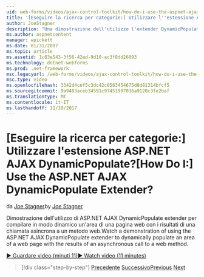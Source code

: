 ```yaml
---
uid: web-forms/videos/ajax-control-toolkit/how-do-i-use-the-aspnet-ajax-dynamicpopulate-extender
title: '[Eseguire la ricerca per categorie:] Utilizzare l''estensione ASP.NET AJAX DynamicPopulate? | Microsoft Docs'
author: JoeStagner
description: "Una dimostrazione dell'utilizzo l'extender DynamicPopulate AJAX ASP.NET per compilare in modo dinamico un'area di una pagina web con i risultati di un'autorità di certificazione asincrona..."
ms.author: aspnetcontent
manager: wpickett
ms.date: 01/31/2007
ms.topic: article
ms.assetid: 1c83e543-3f56-42ed-9d10-ac3f8dd26093
ms.technology: dotnet-webforms
ms.prod: .net-framework
msc.legacyurl: /web-forms/videos/ajax-control-toolkit/how-do-i-use-the-aspnet-ajax-dynamicpopulate-extender
msc.type: video
ms.openlocfilehash: 3342d4cef5c3dc42c0563454675d8d81314bfcf5
ms.sourcegitcommit: 9a9483aceb34591c97451997036a9120c3fe2baf
ms.translationtype: MT
ms.contentlocale: it-IT
ms.lasthandoff: 11/10/2017
---
```

<a name="how-do-i-use-the-aspnet-ajax-dynamicpopulate-extender"></a><span data-ttu-id="1ff24-104">[Eseguire la ricerca per categorie:] Utilizzare l'estensione ASP.NET AJAX DynamicPopulate?</span><span class="sxs-lookup"><span data-stu-id="1ff24-104">[How Do I:] Use the ASP.NET AJAX DynamicPopulate Extender?</span></span>
====================
<span data-ttu-id="1ff24-105">da [Joe Stagner](https://github.com/JoeStagner)</span><span class="sxs-lookup"><span data-stu-id="1ff24-105">by [Joe Stagner](https://github.com/JoeStagner)</span></span>

<span data-ttu-id="1ff24-106">Dimostrazione dell'utilizzo di ASP.NET AJAX DynamicPopulate extender per compilare in modo dinamico un'area di una pagina web con i risultati di una chiamata asincrona a un metodo web.</span><span class="sxs-lookup"><span data-stu-id="1ff24-106">Watch a demonstration of using the ASP.NET AJAX DynamicPopulate extender to dynamically populate an area of a web page with the results of an asynchronous call to a web method.</span></span>

[<span data-ttu-id="1ff24-107">&#9654; Guardare video (minuti 11)</span><span class="sxs-lookup"><span data-stu-id="1ff24-107">&#9654; Watch video (11 minutes)</span></span>](https://channel9.msdn.com/Blogs/ASP-NET-Site-Videos/how-do-i-use-the-aspnet-ajax-dynamicpopulate-extender)

>[!div class="step-by-step"]
<span data-ttu-id="1ff24-108">[Precedente](how-do-i-use-the-aspnet-ajax-draggable-panel-extender.md)
[Successivo](how-do-i-use-the-aspnet-ajax-filteredtextbox-extender.md)</span><span class="sxs-lookup"><span data-stu-id="1ff24-108">[Previous](how-do-i-use-the-aspnet-ajax-draggable-panel-extender.md)
[Next](how-do-i-use-the-aspnet-ajax-filteredtextbox-extender.md)</span></span>
